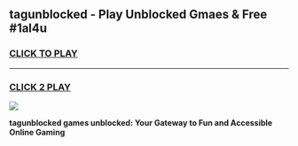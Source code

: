 
## tagunblocked - Play Unblocked Gmaes & Free #1al4u
<h3>
<a href="https://news.freeplayer.one?title=tagunblocked&ref=26F">CLICK TO PLAY</a></h3>
<hr>

<h3>
<a href="https://news.freeplayer.one?title=tagunblocked&ref=26F">CLICK 2 PLAY</a>
  
</h3>

<a href="https://news.freeplayer.one?title=tagunblocked&ref=26F/"><img src="https://clearcache.store/games.png"></a>


**tagunblocked games unblocked: Your Gateway to Fun and Accessible Online Gaming**
